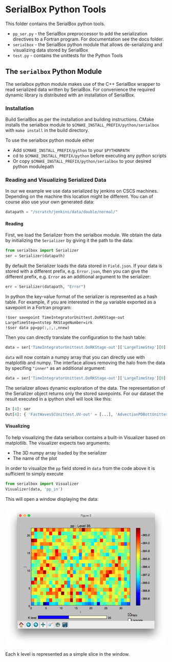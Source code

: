 # SerialBox Python Tools

This folder contains the SerialBox python tools. 

- `pp_ser.py` - the SerialBox preproccessor to add the serialization directives to a Fortran program. For documentation see the docs folder. 
- `serialbox` - the SerialBox python module that allows de-serializing and visualizing data stored by SerialBox
- `test.py` - contains the unittests for the Python Tools

## The `serialbox` Python Module

The serialbox python module makes use of the C++ SerialBox wrapper to read serialized data written by SerialBox. For convenience the required dynamic library is distributed with an installation of SerialBox. 

### Installation

Build SerialBox as per the installation and building instructions. CMake installs the serialbox module to 
`$CMAKE_INSTALL_PREFIX/python/serialbox` with `make install` in the build directory.

To use the serialbox python module either

- Add `$CMAKE_INSTALL_PREFIX/python` to your `$PYTHONPATH`
- cd to `$CMAKE_INSTALL_PREFIX/python` before executing any python scripts
- Or copy `$CMAKE_INSTALL_PREFIX/python/serialbox` to your desired python modulepath

### Reading and Visualizing Serialized Data

In our we example we use data serialized by jenkins on CSCS machines. Depending on the machine this location might be different. You can of course also use your own generated data:

```python
datapath = "/scratch/jenkins/data/double/normal/"
```

#### Reading

First, we load the Serializer from the serialbox module. We obtain the data by initializing the `Serializer` by giving it the path to the data:

```python
from serialbox import Serializer
ser = Serializer(datapath)
```

By default the Serializer loads the data stored in `Field.json`. If your data is stored with a different prefix, e.g. `Error.json`, then you can give the different prefix, e.g. `Error` as an additional argument to the serializer:

```python
err = Serializer(datapath, "Error")
```

In python the key-value format of the serializer is represented as a hash table. For example, if you are interested in the `pp` variable exported as a savepoint in a Fortran program: 

    !$ser savepoint TimeIntegratorUnittest.DoRKStage-out LargeTimeStep=ntstep RKStageNumber=irk
    !$ser data pp=pp(:,:,:,nnew)

 Then you can directly translate the configuration to the hash table:

```python
data = ser['TimeIntegratorUnittest.DoRKStage-out']['LargeTimeStep'][0]['RKStageNumber'][1]['pp']
```

`data` will now contain a numpy array that you can directly use with matplotlib and numpy. The interface allows removing the halo from the data by specifing `"inner"` as an additional argument:

```python
data = ser['TimeIntegratorUnittest.DoRKStage-out']['LargeTimeStep'][0]['RKStageNumber'][1]['pp', 'inner']
```

The serializer allows dynamic exploration of the data. The representation of the Serializer object returns only the stored savepoints.
For our dataset the result executed in a ipython shell will look like this:

```python
In [4]: ser
Out[4]: { 'FastWavesSCUnittest.UV-out' = [...], 'AdvectionPDBottUnittest.Init-in' = [...], 'AdvectionPDBottUnittest.DoTracers-out' = [...], 'ConvertTemperatureUnittest.DoT-out' = [...], 'SedimentationUnittest.DoTracers-out' = [...], 'VerticalDiffusionUnittest.PrepareStep-in' = [...], 'VerticalDiffusionUnittest.DoUVWT-in' = [...], 'RelaxationUnittest.Apply-out' = [...], 'ConvertTemperatureUnittest.DoTP-in' = [...], 'FastWavesSCUnittest.WPPTP-out' = [...], 'VerticalDiffusionUnittest.DoTracers-in' = [...], 'RelaxationUnittest.Apply-in' = [...], 'ConvertTemperatureUnittest.DoTP-out' = [...], 'FastWavesSCUnittest.DoSmallStep-in' = [...], 'TimeIntegratorUnittest.DoRKStage-out' = [...], 'HorizontalDiffusionUnittest.DoStep-out' = [...], 'VerticalAdvectionUnittest.DoUVW-in' = [...], 'AdvectionPDBottUnittest.RecalculateDensity-in' = [...], 'HorizontalDiffusionUnittest.ColdPool-in' = [...], 'FastWavesSCUnittest.ExplicitDivergence-out' = [...], 'HorizontalAdvectionUnittest.DoWWCon-out' = [...], 'FastWavesSCUnittest.LHS-in' = [...], 'FastWavesSCUnittest.AllSteps-in' = [...], 'SaturationAdjustmentUnittest.Apply-in' = [...], 'CoriolisUnittest.Apply-in' = [...], 'TimeIntegratorUnittest.DoRKStage-in' = [...], 'TimeIntegratorUnittest.DoStep-out' = [...], 'FastWavesSCUnittest.RHS-in' = [...], 'CoriolisUnittest.Apply-out' = [...], 'ConvertTemperatureUnittest.DoT-in' = [...], 'VerticalAdvectionUnittest.DoPPTP-in' = [...], 'FastWavesSCUnittest.UV-in' = [...], 'HorizontalDiffusionUnittest.ColdPool-out' = [...], 'FastWavesSCUnittest.Init-out' = [...], 'VerticalAdvectionUnittest.DoPPTP-out' = [...], 'HorizontalAdvectionUnittest.DoUV-in' = [...], 'TimeIntegratorUnittest.DoStep-in' = [...], 'FastWavesSCUnittest.WPPTP-in' = [...], 'ConstantFields' = [...], 'DycoreUnittest.DoStep-out' = [...], 'FastWavesSCUnittest.ExplicitDivergence-in' = [...], 'FastWavesSCUnittest.DoSmallStep-out' = [...], 'AdvectionPDBottUnittest.Init-out' = [...], 'VerticalAdvectionUnittest.DoUVW-out' = [...], 'AdvectionPDBottUnittest.DoTracers-in' = [...], 'HorizontalAdvectionUnittest.DoPPTP-out' = [...], 'FastWavesSCUnittest.AllSteps-out' = [...], 'AdvectionPDBottUnittest.RecalculateDensity-out' = [...], 'HorizontalAdvectionUnittest.DoWWCon-in' = [...], 'VerticalDiffusionUnittest.DoUVWT-out' = [...], 'HorizontalAdvectionUnittest.DoUV-out' = [...], 'FastWavesSCUnittest.Init-in' = [...], 'VerticalDiffusionUnittest.DoTracers-out' = [...], 'VerticalDiffusionUnittest.PrepareStep-out' = [...], 'FastWavesSCUnittest.RHS-out' = [...], 'FastWavesSCUnittest.LHS-out' = [...], 'HorizontalAdvectionUnittest.DoPPTP-in' = [...], 'HorizontalDiffusionUnittest.DoStep-in' = [...], 'DycoreUnittest.DoStep-in' = [...], 'SedimentationUnittest.DoTracers-in' = [...], 'SaturationAdjustmentUnittest.Apply-out' = [...] }
```

#### Visualizing

To help visualizing the data serialbox contains a built-in Visualizer based on matplotlib. The visualizer expects two arguments: 

- The 3D numpy array loaded by the serializer
- The name of the plot

In order to visualize the `pp` field stored in `data` from the code above it is sufficient to simply execute

```python
from serialbox import Visualizer
Visualizer(data, 'pp_in')
```

This will open a window displaying the data:

![Visualizer window](visualizer.png)

Each k level is represented as a simple slice in the window.

